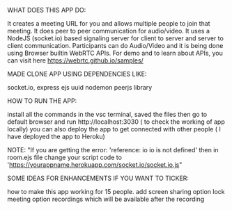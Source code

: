 WHAT DOES THIS APP DO:

It creates a meeting URL for you and allows multiple people to join that meeting.
It does peer to peer communication for audio/video.
It uses a NodeJS (socket.io) based signaling server for client to server and server to client communication.
Participants can do Audio/Video and it is being done using Browser builtin WebRTC APIs. 
For demo and to learn about APIs, you can visit here https://webrtc.github.io/samples/

MADE CLONE APP USING DEPENDENCIES LIKE:

socket.io,
express
ejs
uuid
nodemon
peerjs library

HOW TO RUN THE APP:

install all the commands in the vsc terminal,
saved the files then go to default browser and run http://localhost:3030 ( to check the working of app locally)
you can also deploy the app to get connected with other people ( I have deployed the app to Heroku)

NOTE: "If you are getting the error: 'reference: io io is not defined' 
then in room.ejs file change your script code to 
'https://yourappname.herokuapp.com/socket.io/socket.io.js"

SOME IDEAS FOR ENHANCEMENTS IF YOU WANT TO TICKER:

how to make this app working for 15 people.
add screen sharing option
lock meeting option
recordings which will be available after the recording

